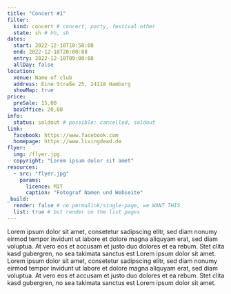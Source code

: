 ```yaml
---
title: "Concert #1"
filter:
  kind: concert # concert, party, festival other
  state: sh # hh, sh
dates:
  start: 2022-12-18T10:58:08
  end: 2022-12-18T20:00:08
  entry: 2022-12-18T09:00:08
  allDay: false
location:
  venue: Name of club
  address: Eine Straße 25, 24118 Hamburg
  showMap: true
price:
  preSale: 15,00
  boxOffice: 20,00
info:
  status: soldout # possible: cancelled, soldout
link:
  facebook: https://www.facebook.com
  homepage: https://www.livingdead.de
flyer:
  img: /flyer.jpg
  copyright: "Lorem ipsum dolor sit amet"
resources:
  - src: "flyer.jpg"
    params:
      licence: MIT
      caption: "Fotograf Namen und Webseite"
_build:
  render: false # no permalink/single-page, we WANT THIS
  list: true # but render on the list pages
---
```


Lorem ipsum dolor sit amet, consetetur sadipscing elitr, sed diam nonumy eirmod tempor invidunt ut labore et dolore magna aliquyam erat, sed diam voluptua. At vero eos et accusam et justo duo dolores et ea rebum. Stet clita kasd gubergren, no sea takimata sanctus est Lorem ipsum dolor sit amet. Lorem ipsum dolor sit amet, consetetur sadipscing elitr, sed diam nonumy eirmod tempor invidunt ut labore et dolore magna aliquyam erat, sed diam voluptua. At vero eos et accusam et justo duo dolores et ea rebum. Stet clita kasd gubergren, no sea takimata sanctus est Lorem ipsum dolor sit amet.